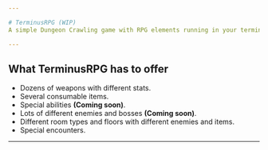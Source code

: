 ```yaml
---

# TerminusRPG (WIP)
A simple Dungeon Crawling game with RPG elements running in your terminal.

---
```


## What TerminusRPG has to offer
  - Dozens of weapons with different stats.
  - Several consumable items.
  - Special abilities **(Coming soon)**.
  - Lots of different enemies and bosses **(Coming soon)**.
  - Different room types and floors with different enemies and items.
  - Special encounters.
---